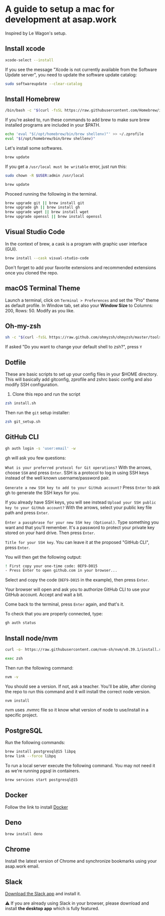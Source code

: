 # A guide to setup a mac for development at asap.work

Inspired by Le Wagon's setup.

## Install xcode

```bash
xcode-select --install
```

If you see the message "Xcode is not currently available from the Software Update server", you need to update the software update catalog:

```bash
sudo softwareupdate --clear-catalog
```

## Install Homebrew

```bash
/bin/bash -c "$(curl -fsSL https://raw.githubusercontent.com/Homebrew/install/HEAD/install.sh)"
```

If you're asked to, run these commands to add brew to make sure brew installed programs are included in your $PATH.

```bash
echo 'eval "$(/opt/homebrew/bin/brew shellenv)"' >> ~/.zprofile
eval "$(/opt/homebrew/bin/brew shellenv)"
```

Let's install some softwares.

```bash
brew update
```

If you get a `/usr/local must be writable` error, just run this:

```bash
sudo chown -R $USER:admin /usr/local
```

```bash
brew update
```

Proceed running the following in the terminal.

```bash
brew upgrade git || brew install git
brew upgrade gh || brew install gh
brew upgrade wget || brew install wget
brew upgrade openssl || brew install openssl
```

## Visual Studio Code

In the context of brew, a cask is a program with graphic user interface (GUI).

```bash
brew install --cask visual-studio-code
```

Don't forget to add your favorite extensions and recommended extensions once you cloned the repo.

## macOS Terminal Theme

Launch a terminal, click on `Terminal > Preferences` and set the "Pro" theme as default profile. In Window tab, set also your **Window Size** to Columns: 200, Rows: 50.
Modify as you like.

## Oh-my-zsh

```bash
sh -c "$(curl -fsSL https://raw.github.com/ohmyzsh/ohmyzsh/master/tools/install.sh)"
```

If asked "Do you want to change your default shell to zsh?", press `Y`

## Dotfile

These are basic scripts to set up your config files in your $HOME directory.
This will basically add gitconfig, zprofile and zshrc basic config and also modify SSH configuration.

1. Clone this repo and run the script

```bash
zsh install.sh
```

Then run the `git` setup installer:

```bash
zsh git_setup.sh
```

## GitHub CLI

```bash
gh auth login -s 'user:email' -w
```

gh will ask you few questions:

`What is your preferred protocol for Git operations?` With the arrows, choose `SSH` and press `Enter`. SSH is a protocol to log in using SSH keys instead of the well known username/password pair.

`Generate a new SSH key to add to your GitHub account?` Press `Enter` to ask gh to generate the SSH keys for you.

If you already have SSH keys, you will see instead `Upload your SSH public key to your GitHub account?` With the arrows, select your public key file path and press `Enter`.

`Enter a passphrase for your new SSH key (Optional)`. Type something you want and that you'll remember. It's a password to protect your private key stored on your hard drive. Then press `Enter`.

`Title for your SSH key`. You can leave it at the proposed "GitHub CLI", press `Enter`.

You will then get the following output:

```bash
! First copy your one-time code: 0EF9-D015
- Press Enter to open github.com in your browser...
```

Select and copy the code (`0EF9-D015` in the example), then press `Enter`.

Your browser will open and ask you to authorize GitHub CLI to use your GitHub account. Accept and wait a bit.

Come back to the terminal, press `Enter` again, and that's it.

To check that you are properly connected, type:

```bash
gh auth status
```

## Install node/nvm

```bash
curl -o- https://raw.githubusercontent.com/nvm-sh/nvm/v0.39.1/install.sh | zsh
```

```bash
exec zsh
```

Then run the following command:

```bash
nvm -v
```

You should see a version. If not, ask a teacher.
You'll be able, after cloning the repo to run this command and it will install the correct node version.

```bash
nvm install
```

nvm uses .nvmrc file so it know what version of node to use/install in a specific project.

## PostgreSQL

Run the following commands:

```bash
brew install postgresql@15 libpq
brew link --force libpq
```

To run a local server execute the following command. You may not need it as we're running pgsql in containers.

```bash
brew services start postgresql@15
```

## Docker

Follow the link to install [Docker](https://docs.docker.com/engine/install/)

## Deno

```bash
brew install deno
```

## Chrome

Install the latest version of Chrome and synchronize bookmarks using your asap.work email.

## Slack

[Download the Slack app](https://itunes.apple.com/us/app/slack/id803453959?mt=12) and install it.

:warning: If you are already using Slack in your browser, please download and install **the desktop app** which is fully featured.
